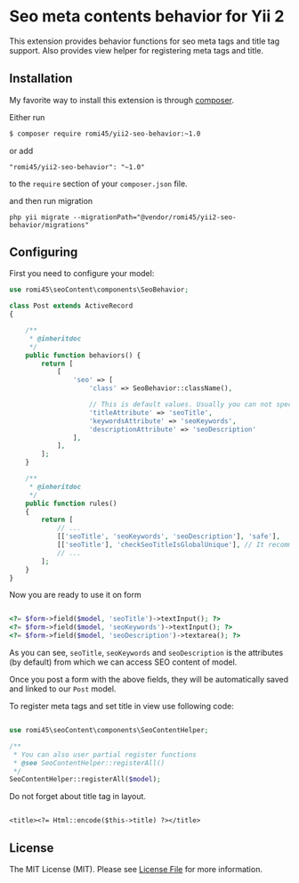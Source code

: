 # Seo meta contents behavior for Yii 2

This extension provides behavior functions for seo meta tags and title tag support.
Also provides view helper for registering meta tags and title.

## Installation

My favorite way to install this extension is through [composer](http://getcomposer.org/download/).

Either run

```bash
$ composer require romi45/yii2-seo-behavior:~1.0
```

or add

```
"romi45/yii2-seo-behavior": "~1.0"
```
to the `require` section of your `composer.json` file.

and then run migration

```
php yii migrate --migrationPath="@vendor/romi45/yii2-seo-behavior/migrations"
```

## Configuring

First you need to configure your model:

```php
use romi45\seoContent\components\SeoBehavior;

class Post extends ActiveRecord
{

    /**
     * @inheritdoc
     */
    public function behaviors() {
        return [
            [
                'seo' => [
                    'class' => SeoBehavior::className(),

                    // This is default values. Usually you can not specify it
                    'titleAttribute' => 'seoTitle',
                    'keywordsAttribute' => 'seoKeywords',
                    'descriptionAttribute' => 'seoDescription'
                ],
            ],
        ];
    }

    /**
     * @inheritdoc
     */
    public function rules()
    {
        return [
            // ...
            [['seoTitle', 'seoKeywords', 'seoDescription'], 'safe'],
            [['seoTitle'], 'checkSeoTitleIsGlobalUnique'], // It recommends for title to be unique for every page. You can ignore this recommendation - just delete this rule.
            // ...
        ];
    }
}
```

Now you are ready to use it on form

```php

<?= $form->field($model, 'seoTitle')->textInput(); ?>
<?= $form->field($model, 'seoKeywords')->textInput(); ?>
<?= $form->field($model, 'seoDescription')->textarea(); ?>
```

As you can see, `seoTitle`, `seoKeywords` and `seoDescription` is the attributes (by default) from which we can access SEO content of model.

Once you post a form with the above fields, they will be automatically saved and linked to our `Post` model.



To register meta tags and set title in view use following code:

```php

use romi45\seoContent\components\SeoContentHelper;

/**
 * You can also user partial register functions
 * @see SeoContentHelper::registerAll()
 */
SeoContentHelper::registerAll($model);
```

Do not forget about title tag in layout.

```

<title><?= Html::encode($this->title) ?></title>
```



## License

The MIT License (MIT). Please see [License File](LICENSE.md) for more information.